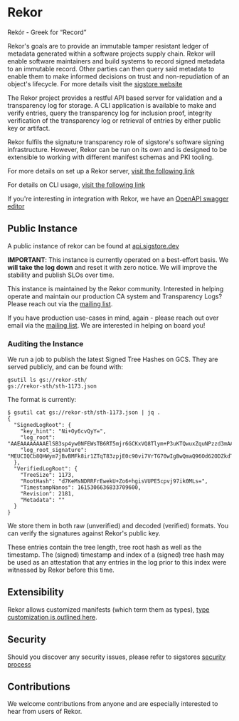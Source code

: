 # Rekor

Rekór - Greek for “Record”

Rekor's goals are to provide an immutable tamper resistant ledger of metadata generated within a software projects supply chain.
Rekor will enable software maintainers and build systems to record signed metadata to an immutable record.
Other parties can then query said metadata to enable them to make informed decisions on trust and non-repudiation of an object's lifecycle. For more details visit the [sigstore website](https://sigstore.dev)

The Rekor project provides a restful API based server for validation and a transparency log for storage.
A CLI application is available to make and verify entries, query the transparency log for inclusion proof,
integrity verification of the transparency log or retrieval of entries by either public key or artifact.

Rekor fulfils the signature transparency role of sigstore's software signing
infrastructure. However, Rekor can be run on its own and is designed to be
extensible to working with different manifest schemas and PKI tooling.

For more details on set up a Rekor server,  [visit the following link](https://sigstore.dev/get_started/server/)

For details on CLI usage, [visit the following link](https://sigstore.dev/get_started/client/)

If you're interesting in integration with Rekor, we have an [OpenAPI swagger editor](https://sigstore.dev/swagger/)

## Public Instance

A public instance of rekor can be found at [api.sigstore.dev](https://api.sigstore.dev/api/v1/log/)

**IMPORTANT**: This instance is currently operated on a best-effort basis.
We **will take the log down** and reset it with zero notice.
We will improve the stability and publish SLOs over time.

This instance is maintained by the Rekor community.
Interested in helping operate and maintain our production CA system and Transparency Logs?
Please reach out via the [mailing list](https://groups.google.com/g/sigstore-dev).

If you have production use-cases in mind, again - please reach out over email via the [mailing list](https://groups.google.com/g/sigstore-dev).
We are interested in helping on board you!

### Auditing the Instance

We run a job to publish the latest Signed Tree Hashes on GCS.
They are served publicly, and can be found with:

```
gsutil ls gs://rekor-sth/
gs://rekor-sth/sth-1173.json
```

The format is currently:

```
$ gsutil cat gs://rekor-sth/sth-1173.json | jq .
{
  "SignedLogRoot": {
    "key_hint": "Ni+Oy6cvQyY=",
    "log_root": "AAEAAAAAAAAElSB3sp4yw0NFEWsTB6RT5mjr6GCKxVQ8Tlym+P3uKTQwuxZquNPzzd3mAAAAAAAACIUAAA==",
    "log_root_signature": "MEUCIQCb8QHWym7jBvBMFk8ir1ZTqT83zpjE0c90vi7VrTG70wIgBwQmaQ96Od62ODZkdT6r1eVsl4r14tYR1MwQbkNv8ZM="
  },
  "VerifiedLogRoot": {
    "TreeSize": 1173,
    "RootHash": "d7KeMsNDRRFrEwekU+Zo6+hgisVUPE5cpvj97ik0MLs=",
    "TimestampNanos": 1615306636833709600,
    "Revision": 2181,
    "Metadata": ""
  }
}
```

We store them in both raw (unverified) and decoded (verified) formats.
You can verify the signatures against Rekor's public key.

These entries contain the tree length, tree root hash as well as the timestamp.
The (signed) timestamp and index of a (signed) tree hash may be used as an attestation that any entries in the log
prior to this index were witnessed by Rekor before this time.

## Extensibility

Rekor allows customized manifests (which term them as types), [type customization is outlined here](https://github.com/sigstore/rekor/tree/main/pkg/types).

## Security

Should you discover any security issues, please refer to sigstores [security
process](https://github.com/sigstore/community/blob/main/SECURITY.md)

## Contributions

We welcome contributions from anyone and are especially interested to hear from
users of Rekor.
